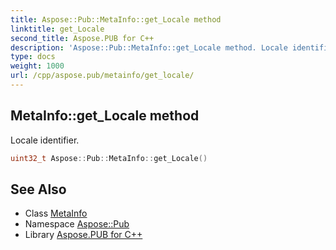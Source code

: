 ```yaml
---
title: Aspose::Pub::MetaInfo::get_Locale method
linktitle: get_Locale
second_title: Aspose.PUB for C++
description: 'Aspose::Pub::MetaInfo::get_Locale method. Locale identifier in C++.'
type: docs
weight: 1000
url: /cpp/aspose.pub/metainfo/get_locale/
---
```

## MetaInfo::get_Locale method


Locale identifier.

```cpp
uint32_t Aspose::Pub::MetaInfo::get_Locale()
```

## See Also

* Class [MetaInfo](../)
* Namespace [Aspose::Pub](../../)
* Library [Aspose.PUB for C++](../../../)
